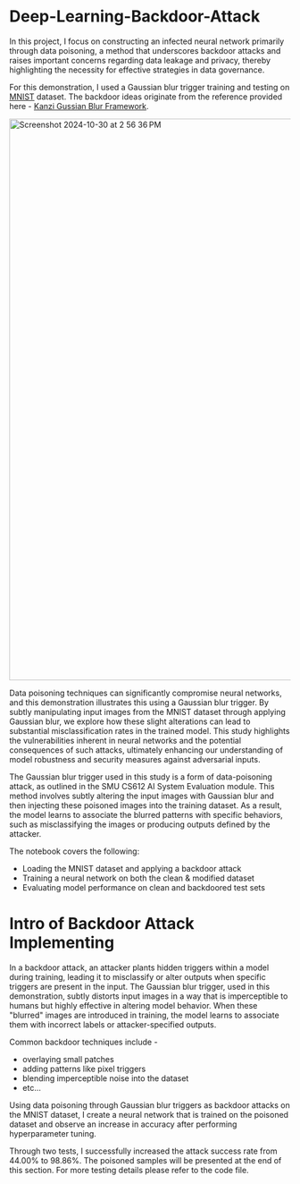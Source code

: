 # Deep-Learning-Backdoor-Attack

In this project, I focus on constructing an infected neural network primarily through data poisoning, a method that underscores backdoor attacks and raises important concerns regarding data leakage and privacy, thereby highlighting the necessity for effective strategies in data governance.

For this demonstration, I used a Gaussian blur trigger training and testing on [MNIST](https://www.kaggle.com/datasets/hojjatk/mnist-dataset) dataset. The backdoor ideas originate from the reference provided here - [Kanzi Gussian Blur Framework](https://docs.kanzi.com/3.9.1/en/tutorials/blur/blur.html).

<img width="1004" alt="Screenshot 2024-10-30 at 2 56 36 PM" src="https://github.com/user-attachments/assets/a5c2a912-8bb6-4118-bb29-2c1800e1248a">

Data poisoning techniques can significantly compromise neural networks, and this demonstration illustrates this using a Gaussian blur trigger. By subtly manipulating input images from the MNIST dataset through applying Gaussian blur, we explore how these slight alterations can lead to substantial misclassification rates in the trained model. This study highlights the vulnerabilities inherent in neural networks and the potential consequences of such attacks, ultimately enhancing our understanding of model robustness and security measures against adversarial inputs.

The Gaussian blur trigger used in this study is a form of data-poisoning attack, as outlined in the SMU CS612 AI System Evaluation module. This method involves subtly altering the input images with Gaussian blur and then injecting these poisoned images into the training dataset. As a result, the model learns to associate the blurred patterns with specific behaviors, such as misclassifying the images or producing outputs defined by the attacker.

The notebook covers the following:
- Loading the MNIST dataset and applying a backdoor attack
- Training a neural network on both the clean & modified dataset
- Evaluating model performance on clean and backdoored test sets

# Intro of Backdoor Attack Implementing
In a backdoor attack, an attacker plants hidden triggers within a model during training, leading it to misclassify or alter outputs when specific triggers are present in the input. The Gaussian blur trigger, used in this demonstration, subtly distorts input images in a way that is imperceptible to humans but highly effective in altering model behavior. When these "blurred" images are introduced in training, the model learns to associate them with incorrect labels or attacker-specified outputs. 

Common backdoor techniques include - 
- overlaying small patches
- adding patterns like pixel triggers
- blending imperceptible noise into the dataset
- etc...

Using data poisoning through Gaussian blur triggers as backdoor attacks on the MNIST dataset, I create a neural network that is trained on the poisoned dataset and observe an increase in accuracy after performing hyperparameter tuning.

Through two tests, I successfully increased the attack success rate from 44.00% to 98.86%. The poisoned samples will be presented at the end of this section. For more testing details please refer to the code file. 
